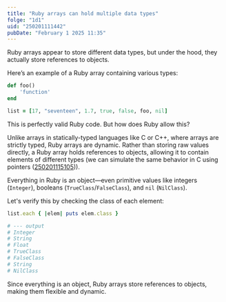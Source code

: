 ```yaml
---
title: "Ruby arrays can hold multiple data types"
folge: "1d1"
uid: "250201111442"
pubDate: "February 1 2025 11:35"
---
```


Ruby arrays appear to store different data types, but under the hood, they actually store references to objects.

Here’s an example of a Ruby array containing various types:
```rb
def foo()
	'function'
end

list = [17, "seventeen", 1.7, true, false, foo, nil]
```

This is perfectly valid Ruby code. But how does Ruby allow this?

Unlike arrays in statically-typed languages like C or C++, where arrays are strictly typed, Ruby arrays are dynamic. Rather than storing raw values directly, a Ruby array holds references to objects, allowing it to contain elements of different types (we can simulate the same behavior in C using pointers ([250201115105](/note/250201115105))).

Everything in Ruby is an object—even primitive values like integers (`Integer`), booleans (`TrueClass`/`FalseClass`), and `nil` (`NilClass`).

Let's verify this by checking the class of each element:

```rb
list.each { |elem| puts elem.class }

# --- output
# Integer  
# String  
# Float  
# TrueClass  
# FalseClass  
# String  
# NilClass  
```

Since everything is an object, Ruby arrays store references to objects, making them flexible and dynamic.